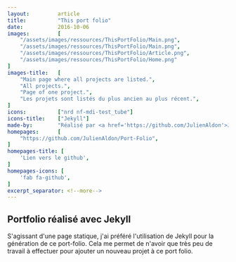 ```yaml
---
layout:         article
title:          "This port folio"
date:           2016-10-06
images:         [
    "/assets/images/ressources/ThisPortFolio/Main.png",
    "/assets/images/ressources/ThisPortFolio/Main.png",
    "/assets/images/ressources/ThisPortFolio/Article.png",
    "/assets/images/ressources/ThisPortFolio/Home.png"
]
images-title:   [
    "Main page where all projects are listed.",
    "All projects.",
    "Page of one project.",
    "Les projets sont listés du plus ancien au plus récent.",
]
icons:          ["nrd nf-mdi-test_tube"]
icons-title:    ["Jekyll"]
made-by:        "Réalisé par <a href='https://github.com/JulienAldon'>Julien Aldon</a>"
homepages:      [
    "https://github.com/JulienAldon/Port-Folio",
]
homepages-title: [
    'Lien vers le github',
]
homepages-icons: [
    'fab fa-github',
]
excerpt_separator: <!--more-->
---
```

## Portfolio réalisé avec Jekyll
S'agissant d'une page statique, j'ai préféré l'utilisation de Jekyll pour la génération de ce port-folio.
Cela me permet de n'avoir que très peu de travail à effectuer pour ajouter un nouveau projet à ce port folio.
<!--more-->